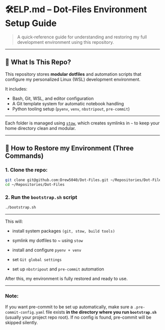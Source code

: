 
# 🛠️ELP.md – Dot-Files Environment Setup Guide

> A quick-reference guide for understanding and restoring my full development environment using this repository.

---

## 📁 What Is This Repo?

This repository stores **modular dotfiles** and automation scripts that configure my personalized Linux (WSL) development environment.

It includes:
- Bash, Git, WSL, and editor configuration
- A Git template system for automatic notebook handling
- Python tooling setup (`pyenv`, `venv`, `nbstripout`, `pre-commit`)

---

Each folder is managed using [`stow`](https://www.gnu.org/software/stow/), which creates symlinks in `~` to keep your home directory clean and modular.

---

## 🚀 How to Restore my Environment (Three Commands)

### 1. Clone the repo:

```bash
git clone git@github.com:Drew5040/Dot-Files.git ~/Repositories/Dot-Files
cd ~/Repositories/Dot-Files
```
### 2. Run the `bootstrap.sh` script

```bash
./bootstrap.sh

```
---

This will:
- install system packages `(git, stow, build tools)`

- symlink my dotfiles to ~ using `stow`

- install and configure `pyenv + venv`

- set `Git global settings`

- set up `nbstripout` and `pre-commit` automation

After this, my environment is fully restored and ready to use.

---

### Note:

If you want pre-commit to be set up automatically, make sure a `.pre-commit-config.yaml` file exists **in the directory 
where you run `bootstrap.sh`** (usually your project repo root). If no config is found, pre-commit will be skipped 
silently.
